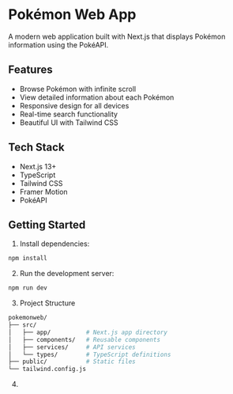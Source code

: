 # Pokémon Web App

A modern web application built with Next.js that displays Pokémon information using the PokéAPI.

## Features

- Browse Pokémon with infinite scroll
- View detailed information about each Pokémon
- Responsive design for all devices
- Real-time search functionality
- Beautiful UI with Tailwind CSS

## Tech Stack

- Next.js 13+
- TypeScript
- Tailwind CSS
- Framer Motion
- PokéAPI

## Getting Started

1. Install dependencies:
```bash
npm install
```
2. Run the development server:
```bash
npm run dev
```

3. Project Structure
```bash
pokemonweb/
├── src/
│   ├── app/          # Next.js app directory
│   ├── components/   # Reusable components
│   ├── services/     # API services
│   └── types/        # TypeScript definitions
├── public/           # Static files
└── tailwind.config.js
```

4.
